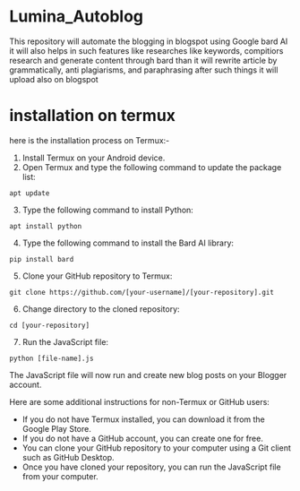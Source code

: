 # Lumina_Autoblog
This repository will automate the blogging in blogspot using Google bard AI it will also helps in such features like researches like keywords, compitiors research and generate content through bard than it will rewrite article by grammatically, anti plagiarisms, and paraphrasing after such things it will upload also on blogspot 

# installation on termux
here is the installation process on Termux:-

1. Install Termux on your Android device.
2. Open Termux and type the following command to update the package list:

```
apt update
```

3. Type the following command to install Python:

```
apt install python
```

4. Type the following command to install the Bard AI library:

```
pip install bard
```

5. Clone your GitHub repository to Termux:

```
git clone https://github.com/[your-username]/[your-repository].git
```

6. Change directory to the cloned repository:

```
cd [your-repository]
```

7. Run the JavaScript file:

```
python [file-name].js
```

The JavaScript file will now run and create new blog posts on your Blogger account.

Here are some additional instructions for non-Termux or GitHub users:

* If you do not have Termux installed, you can download it from the Google Play Store.
* If you do not have a GitHub account, you can create one for free.
* You can clone your GitHub repository to your computer using a Git client such as GitHub Desktop.
* Once you have cloned your repository, you can run the JavaScript file from your computer.
